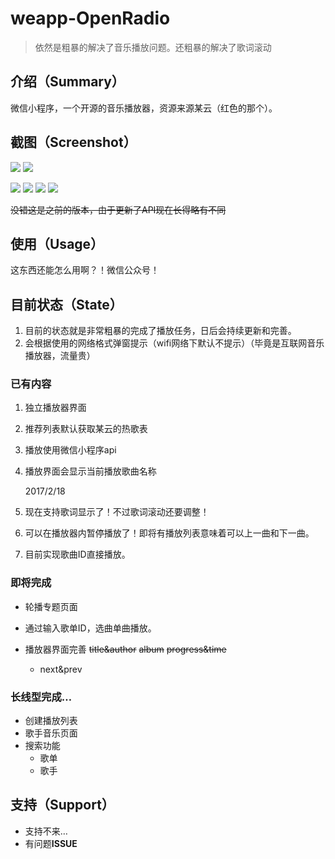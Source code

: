 # weapp-OpenRadio

> 依然是粗暴的解决了音乐播放问题。还粗暴的解决了歌词滚动

## 介绍（Summary）
微信小程序，一个开源的音乐播放器，资源来源某云（红色的那个）。

## 截图（Screenshot）
![](https://github.com/ColMugX/GitBed/raw/master/blog/weapp-openradio.gif)
![](https://github.com/ColMugX/GitBed/raw/master/weapp-openradio/1.gif)


![](https://github.com/ColMugX/GitBed/raw/master/weapp-openradio/2.gif)
![](https://github.com/ColMugX/GitBed/raw/master/weapp-openradio/3.gif)
![](https://github.com/ColMugX/GitBed/raw/master/weapp-openradio/4.gif)
![](https://github.com/ColMugX/GitBed/raw/master/weapp-openradio/5.gif)

~~没错这是之前的版本，由于更新了API现在长得略有不同~~

## 使用（Usage）
这东西还能怎么用啊？！微信公众号！

## 目前状态（State）
1. 目前的状态就是非常粗暴的完成了播放任务，日后会持续更新和完善。
2. 会根据使用的网络格式弹窗提示（wifi网络下默认不提示）（毕竟是互联网音乐播放器，流量贵）

### 已有内容
1. 独立播放器界面
2. 推荐列表默认获取某云的热歌表
3. 播放使用微信小程序api
4. 播放界面会显示当前播放歌曲名称

    2017/2/18
5. 现在支持歌词显示了！不过歌词滚动还要调整！
6. 可以在播放器内暂停播放了！即将有播放列表意味着可以上一曲和下一曲。
7. 目前实现歌曲ID直接播放。

### 即将完成
* 轮播专题页面
* 通过输入歌单ID，选曲单曲播放。
* 播放器界面完善
    ~~title&author~~
    ~~album~~
    ~~progress&time~~
    
    * next&prev

### 长线型完成…
* 创建播放列表
* 歌手音乐页面
* 搜索功能
    * 歌单
    * 歌手

## 支持（Support）
- 支持不来…
- 有问题**ISSUE**